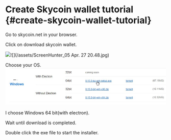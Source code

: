 # Create Skycoin wallet tutorial {#create-skycoin-wallet-tutorial}

Go to skycoin.net in your browser.

Click on download skycoin wallet.

![](file:///C:\Users\yuliad\AppData\Local\Temp\msohtmlclip1\01\clip_image002.jpg)![](/assets/ScreenHunter_05 Apr. 27 20.48.jpg)

Choose your OS.![](/assets/OsWind.jpg)

I choose Windows 64 bit\(with electron\).

Wait until download is completed.

Double click the exe file to start the installer.



